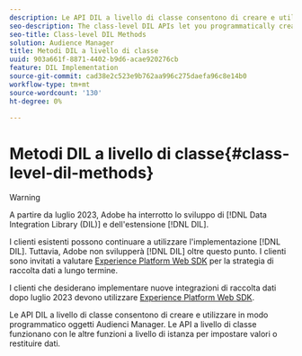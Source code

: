 ```yaml
---
description: Le API DIL a livello di classe consentono di creare e utilizzare in modo programmatico oggetti Audienci Manager. Le API a livello di classe funzionano con le altre funzioni a livello di istanza per impostare valori o restituire dati.
seo-description: The class-level DIL APIs let you programmatically create and work with Audience Manager objects. The class-level APIs work with the other instance-level functions to set values or return data.
seo-title: Class-level DIL Methods
solution: Audience Manager
title: Metodi DIL a livello di classe
uuid: 903a661f-8871-4402-b9d6-acae920276cb
feature: DIL Implementation
source-git-commit: cad38e2c523e9b762aa996c275daefa96c8e14b0
workflow-type: tm+mt
source-wordcount: '130'
ht-degree: 0%

---
```



# Metodi DIL a livello di classe{#class-level-dil-methods}

>[!WARNING]
>
>A partire da luglio 2023, Adobe ha interrotto lo sviluppo di [!DNL Data Integration Library (DIL)] e dell&#39;estensione [!DNL DIL].
>
>I clienti esistenti possono continuare a utilizzare l&#39;implementazione [!DNL DIL]. Tuttavia, Adobe non svilupperà [!DNL DIL] oltre questo punto. I clienti sono invitati a valutare [Experience Platform Web SDK](https://experienceleague.adobe.com/docs/experience-platform/edge/home.html?lang=en) per la strategia di raccolta dati a lungo termine.
>
>I clienti che desiderano implementare nuove integrazioni di raccolta dati dopo luglio 2023 devono utilizzare [Experience Platform Web SDK](https://experienceleague.adobe.com/docs/experience-platform/edge/home.html?lang=en).



Le API DIL a livello di classe consentono di creare e utilizzare in modo programmatico oggetti Audienci Manager. Le API a livello di classe funzionano con le altre funzioni a livello di istanza per impostare valori o restituire dati.

<!-- 

c_dil_overview.xml

 -->

